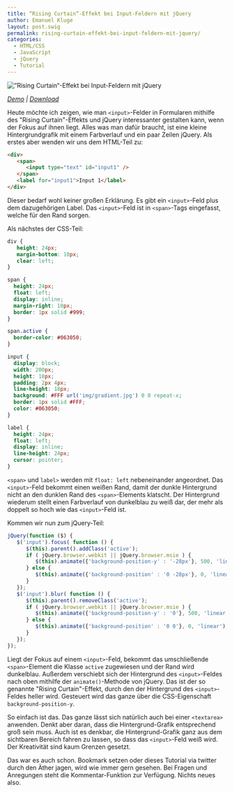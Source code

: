 ```yaml
---
title: “Rising Curtain”-Effekt bei Input-Feldern mit jQuery
author: Emanuel Kluge
layout: post.swig
permalink: rising-curtain-effekt-bei-input-feldern-mit-jquery/
categories:
  - HTML/CSS
  - JavaScript
  - jQuery
  - Tutorial
---
```


<noscript data-src="/wp-content/uploads/2010/03/rising-curtain-effekt-bei-input-feldern-mit-jquery.jpg" data-alt="”Rising Curtain“-Effekt bei Input-Feldern mit jQuery">
<img src="/wp-content/uploads/2010/03/rising-curtain-effekt-bei-input-feldern-mit-jquery.jpg" alt="”Rising Curtain“-Effekt bei Input-Feldern mit jQuery">
</noscript>

*[Demo][demo] | [Download][download]*

Heute möchte ich zeigen, wie man `<input>`-Felder in Formularen mithilfe des "Rising Curtain"-Effekts und jQuery interessanter gestalten kann, wenn der Fokus auf ihnen liegt. Alles was man dafür braucht, ist eine kleine Hintergrundgrafik mit einem Farbverlauf und ein paar Zeilen jQuery. Als erstes aber wenden wir uns dem HTML-Teil zu:



```html
<div>
   <span>
      <input type="text" id="input1" />
   </span>
   <label for="input1">Input 1</label>
</div>
```

Dieser bedarf wohl keiner großen Erklärung. Es gibt ein `<input>`-Feld plus dem dazugehörigen Label. Das `<input>`-Feld ist in `<span>`-Tags eingefasst, welche für den Rand sorgen.

Als nächstes der CSS-Teil:

```css
div {
   height: 24px;
   margin-bottom: 10px;
   clear: left;
}

span {
  height: 24px;
  float: left;
  display: inline;
  margin-right: 10px;
  border: 1px solid #999;
}

span.active {
  border-color: #063050;
}

input {
  display: block;
  width: 200px;
  height: 18px;
  padding: 2px 4px;
  line-height: 18px;
  background: #FFF url('img/gradient.jpg') 0 0 repeat-x;
  border: 1px solid #FFF;
  color: #063050;
}

label {
  height: 24px;
  float: left;
  display: inline;
  line-height: 24px;
  cursor: pointer;
}
```

`<span>` und `label>` werden mit `float: left` nebeneinander angeordnet. Das `<input>`-Feld bekommt einen weißen Rand, damit der dunkle Hintergrund nicht an den dunklen Rand des `<span>`-Elements klatscht. Der Hintergrund wiederum stellt einen Farbverlauf von dunkelblau zu weiß dar, der mehr als doppelt so hoch wie das `<input>`-Feld ist.

Kommen wir nun zum jQuery-Teil:

```javascript
jQuery(function ($) {
   $('input').focus( function () {
      $(this).parent().addClass('active');
      if ( jQuery.browser.webkit || jQuery.browser.msie ) {
         $(this).animate({'background-position-y' : '-28px'}, 500, 'linear');
      } else {
         $(this).animate({'background-position' : '0 -28px'}, 0, 'linear');
      }
   });
   $('input').blur( function () {
      $(this).parent().removeClass('active');
      if ( jQuery.browser.webkit || jQuery.browser.msie ) {
         $(this).animate({'background-position-y' : '0'}, 500, 'linear');
      } else {
         $(this).animate({'background-position' : '0 0'}, 0, 'linear');
      }
   });
});
```

Liegt der Fokus auf einem `<input>`-Feld, bekommt das umschließende `<span>`-Element die Klasse `active` zugewiesen und der Rand wird dunkelblau. Außerdem verschiebt sich der Hintergrund des `<input>`-Feldes nach oben mithilfe der `animate()`-Methode von jQuery. Das ist der so genannte "Rising Curtain"-Effekt, durch den der Hintergrund des `<input>`-Feldes heller wird. Gesteuert wird das ganze über die CSS-Eigenschaft `background-position-y`.

So einfach ist das. Das ganze lässt sich natürlich auch bei einer `<textarea>` anwenden. Denkt aber daran, dass die Hintergrund-Grafik entsprechend groß sein muss. Auch ist es denkbar, die Hintergrund-Grafik ganz aus dem sichtbaren Bereich fahren zu lassen, so dass das `<input>`-Feld weiß wird. Der Kreativität sind kaum Grenzen gesetzt.

Das war es auch schon. Bookmark setzen oder dieses Tutorial via twitter durch den Äther jagen, wird wie immer gern gesehen. Bei Fragen und Anregungen steht die Kommentar-Funktion zur Verfügung. Nichts neues also.

[demo]: http://www.emanuel-kluge.de/demo/rising-curtain-effekt-bei-input-feldern-mit-jquery/
[download]: http://www.emanuel-kluge.de/wp-content/uploads/2010/03/rising-curtain-effekt-bei-input-feldern-mit-jquery.zip
